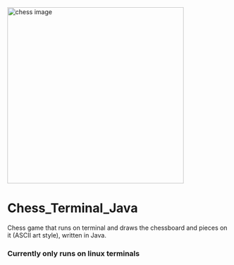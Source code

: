 <img src="chess.png" alt="chess image" height="400px">

# Chess_Terminal_Java
Chess game that runs on terminal and draws the chessboard and pieces on it (ASCII art style), written in Java.

### Currently only runs on linux terminals
